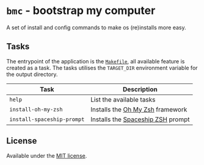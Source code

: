 # `bmc` - bootstrap my computer
A set of install and config commands to make os (re)installs more easy.

## Tasks
The entrypoint of the application is the [`Makefile`](Makefile), all available
feature is created as a task. The tasks utilises the `TARGET_DIR` environment
variable for the output directory.

| Task                       | Description                         |
| -------------------------- | ----------------------------------- |
| `help`                     | List the available tasks            |
| `install-oh-my-zsh`        | Installs the [Oh My Zsh] framework  |
| `install-spaceship-prompt` | Installs the [Spaceship ZSH] prompt |

## License
Available under the [MIT license](LICENSE.md).

[Oh My Zsh]: https://github.com/ohmyzsh/ohmyzsh/
[Spaceship ZSH]: https://github.com/denysdovhan/spaceship-prompt
